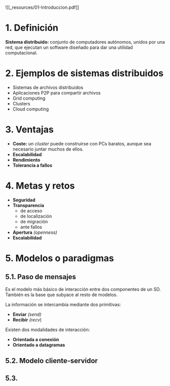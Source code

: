 ![[_resources/01-Introduccion.pdf]]

# 1. Definición
**Sistema distribuido:** conjunto de computadores autónomos, unidos por una red, que ejecutan un software diseñado para dar una utilidad computacional.

# 2. Ejemplos de sistemas distribuidos
- Sistemas de archivos distribuidos
- Aplicaciones P2P para compartir archivos
- Grid computing
- Clusters
- Cloud computing

# 3. Ventajas
- **Coste:** un *cluster* puede construirse con PCs baratos, aunque sea necesario juntar muchos de ellos.
- **Escalabilidad** 
- **Rendimiento**
- **Tolerancia a fallos**

# 4. Metas y retos
- **Seguridad**
- **Transparencia**
	- de acceso
	- de localización
	- de migración
	- ante fallos
- **Apertura** *(openness)*
- **Escalabilidad**

# 5. Modelos o paradigmas
## 5.1. Paso de mensajes
Es el modelo más básico de interacción entre dos componentes de un SD. También es la base que subyace al resto de modelos.

La información se intercambia mediante dos primitivas:
- **Enviar** *(send)*
- **Recibir** *(recv*)

Existen dos modalidades de interacción:
- **Orientada a conexión**
- **Orientado a datagramas**

## 5.2. Modelo cliente-servidor

## 5.3.